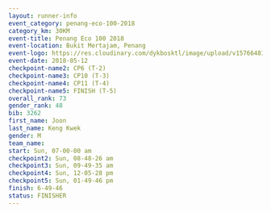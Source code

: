 ```yaml
--- 
layout: runner-info 
event_category: penang-eco-100-2018 
category_km: 30KM 
event-title: Penang Eco 100 2018 
event-location: Bukit Mertajam, Penang 
event-logo: https://res.cloudinary.com/dykbosktl/image/upload/v1576648106/Logo/Logo_lovxhg.jpg 
event-date: 2018-05-12 
checkpoint-name2: CP6 (T-2) 
checkpoint-name3: CP10 (T-3) 
checkpoint-name4: CP11 (T-4) 
checkpoint-name5: FINISH (T-5) 
overall_rank: 73
gender_rank: 48
bib: 3262
first_name: Joon
last_name: Keng Kwek
gender: M
team_name: 
start: Sun, 07-00-00 am
checkpoint2: Sun, 08-48-26 am
checkpoint3: Sun, 09-49-35 am
checkpoint4: Sun, 12-05-28 pm
checkpoint5: Sun, 01-49-46 pm
finish: 6-49-46
status: FINISHER
--- 
```

